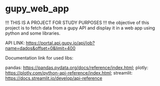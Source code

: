 # gupy_web_app

!!! THIS IS A PROJECT FOR STUDY PURPOSES !!! 
the objective of this project is to fetch data from a gupy API and display it in a web app using python and some libraries.

API LINK: https://portal.api.gupy.io/api/job?name=dados&offset=0&limit=400

Documentation link for used libs:

pandas: https://pandas.pydata.org/docs/reference/index.html;
plotly: https://plotly.com/python-api-reference/index.html;
streamlit: https://docs.streamlit.io/develop/api-reference
